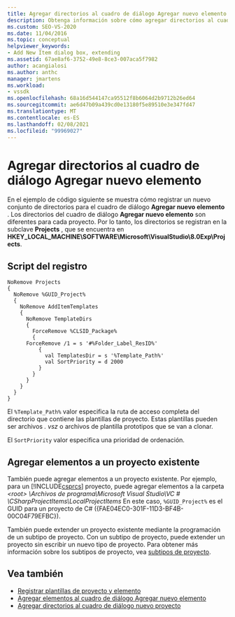 ```yaml
---
title: Agregar directorios al cuadro de diálogo Agregar nuevo elemento | Microsoft Docs
description: Obtenga información sobre cómo agregar directorios al cuadro de diálogo Agregar nuevo elemento de Visual Studio mediante un script del registro para registrar los directorios.
ms.custom: SEO-VS-2020
ms.date: 11/04/2016
ms.topic: conceptual
helpviewer_keywords:
- Add New Item dialog box, extending
ms.assetid: 67ae8af6-3752-49e8-8ce3-007aca5f7982
author: acangialosi
ms.author: anthc
manager: jmartens
ms.workload:
- vssdk
ms.openlocfilehash: 68a16d544147ca95512f8b6064d2b9712b26ed64
ms.sourcegitcommit: ae6d47b09a439cd0e13180f5e89510e3e347fd47
ms.translationtype: MT
ms.contentlocale: es-ES
ms.lasthandoff: 02/08/2021
ms.locfileid: "99969027"
---
```

# <a name="add-directories-to-the-add-new-item-dialog-box"></a>Agregar directorios al cuadro de diálogo Agregar nuevo elemento
En el ejemplo de código siguiente se muestra cómo registrar un nuevo conjunto de directorios para el cuadro de diálogo **Agregar nuevo elemento** . Los directorios del cuadro de diálogo **Agregar nuevo elemento** son diferentes para cada proyecto. Por lo tanto, los directorios se registran en la subclave **Projects** , que se encuentra en **HKEY_LOCAL_MACHINE\SOFTWARE\Microsoft\VisualStudio\8.0Exp\Projects**.

## <a name="registry-script"></a>Script del registro

```
NoRemove Projects
{
  NoRemove %GUID_Project%
  {
    NoRemove AddItemTemplates
    {
      NoRemove TemplateDirs
      {
        ForceRemove %CLSID_Package%
        {
      ForceRemove /1 = s '#%Folder_Label_ResID%'
          {
            val TemplatesDir = s '%Template_Path%'
            val SortPriority = d 2000
          }
        }
      }
    }
  }
}
```

 El `%Template_Path%` valor especifica la ruta de acceso completa del directorio que contiene las plantillas de proyecto. Estas plantillas pueden ser archivos *. vsz* o archivos de plantilla prototipos que se van a clonar.

 El `SortPriority` valor especifica una prioridad de ordenación.

## <a name="add-items-to-an-existing-project"></a>Agregar elementos a un proyecto existente
 También puede agregar elementos a un proyecto existente. Por ejemplo, para un [!INCLUDE[csprcs](../../data-tools/includes/csprcs_md.md)] proyecto, puede agregar elementos a la carpeta *\<root> \Archivos de programa\Microsoft Visual Studio\VC # \CSharpProjectItems\LocalProjectItems* En este caso, `%GUID_Project%` es el GUID para un proyecto de C# ({FAE04EC0-301F-11D3-BF4B-00C04F79EFBC}).

 También puede extender un proyecto existente mediante la programación de un subtipo de proyecto. Con un subtipo de proyecto, puede extender un proyecto sin escribir un nuevo tipo de proyecto. Para obtener más información sobre los subtipos de proyecto, vea [subtipos de proyecto](../../extensibility/internals/project-subtypes.md).

## <a name="see-also"></a>Vea también
- [Registrar plantillas de proyecto y elemento](../../extensibility/internals/registering-project-and-item-templates.md)
- [Agregar elementos al cuadro de diálogo Agregar nuevo elemento](../../extensibility/internals/adding-items-to-the-add-new-item-dialog-boxes.md)
- [Agregar directorios al cuadro de diálogo nuevo proyecto](../../extensibility/internals/adding-directories-to-the-new-project-dialog-box.md)
